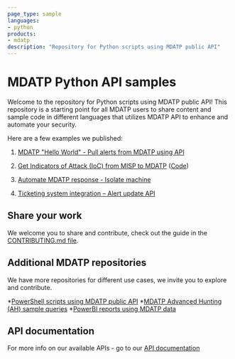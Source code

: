 ```yaml
---
page_type: sample
languages:
- python
products:
- mdatp
description: "Repository for Python scripts using MDATP public API"
---
```


# MDATP Python API samples

Welcome to the repository for Python scripts using MDATP public API!
This repository is a starting point for all MDATP users to share content and sample code in different languages that utilizes MDATP API to enhance and automate your security.


Here are a few examples we published:

1. [MDATP "Hello World" - Pull alerts from MDATP using API](https://techcommunity.microsoft.com/t5/Microsoft-Defender-ATP/WDATP-API-Hello-World-or-using-a-simple-PowerShell-script-to/ba-p/326813)

2. [Get Indicators of Attack (IoC) from MISP to MDATP](https://techcommunity.microsoft.com/t5/Microsoft-Defender-ATP/Microsoft-Defender-ATP-and-Malware-Information-Sharing-Platform/m-p/576648#M100) ([Code](https://github.com/microsoft/MicrosoftDefenderATP-API-PowerShell/blob/master/Samples/Get-MISP-Hash.ps1))

3. [Automate MDATP response - Isolate machine](https://techcommunity.microsoft.com/t5/Microsoft-Defender-ATP/Automate-Windows-Defender-ATP-response-action-Machine-isolation/m-p/362701)

4. [Ticketing system integration – Alert update API](https://techcommunity.microsoft.com/t5/Microsoft-Defender-ATP/Ticketing-system-integration-Alert-update-API/ba-p/352191)

## Share your work
We welcome you to share and contribute, check out the guide in the [CONTRIBUTING.md file](https://github.com/microsoft/MicrosoftDefenderATP-API-PowerShell/blob/master/CONTRIBUTING.md).

## Additional MDATP repositories
We have more repositories for different use cases, we invite you to explore and contribute.

*[PowerShell scripts using MDATP public API](https://github.com/microsoft/MicrosoftDefenderATP-API-PowerShell)
*[MDATP Advanced Hunting (AH) sample queries](https://github.com/microsoft/WindowsDefenderATP-Hunting-Queries)
*[PowerBI reports using MDATP data](https://github.com/microsoft/MicrosoftDefenderATP-PowerBI)

## API documentation
For more info on our available APIs - go to our [API documentation](https://docs.microsoft.com/en-gb/windows/security/threat-protection/microsoft-defender-atp/exposed-apis-list)
